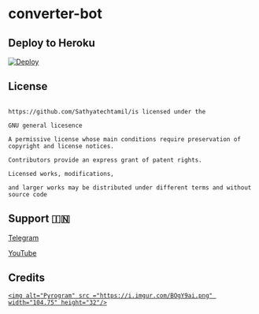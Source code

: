 # converter-bot



## Deploy to Heroku

[![Deploy](https://www.herokucdn.com/deploy/button.svg)](https://heroku.com/deploy?template=https://github.com/Sathyatechtamil/TT-TG-RENAME-BOT)

## License

````

https://github.com/Sathyatechtamil/is licensed under the

GNU general licesence

A permissive license whose main conditions require preservation of copyright and license notices.

Contributors provide an express grant of patent rights.

Licensed works, modifications, 

and larger works may be distributed under different terms and without source code 

````

## Support 🇮🇳

<a href="https://t.me/teamtigeroffl1">

   <p> Telegram </p>

  </a>

<a href="https://youtube.com/c/sathyatechtamil">

   <p> YouTube </p>

  </a>

## Credits

<p align="left">

  <a href="https://github.com/pyrogram/pyrogram">

    <img alt="Pyrogram" src ="https://i.imgur.com/BOgY9ai.png" width="104.75" height="32"/>

  </a>

</p>

<p align="left">
